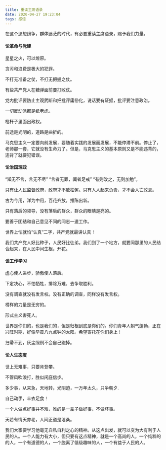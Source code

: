 ```yaml
---
title: 重读主席语录
date: 2020-04-27 19:23:04
tags: 感悟
---
```


在这个思想纷争，群体迷茫的时代，有必要重读主席语录，赐予我们力量。

#### 论革命与党建
星星之火，可以燎原。

贪污和浪费是极大的犯罪。

不打无准备之仗，不打无把握之仗。

有些共产党人在糖弹面前要打败仗。

党内批评要防止主观武断和把批评庸俗化，说话要有证据，批评要注意政治。

一切反动派都是纸老虎。

枪杆子里面出政权。

前途是光明的，道路是曲折的。

马克思主义一定要向前发展，要随着实践的发展而发展，不能停滞不前。停止了，老师那一套，它就没有生命力了。但是，马克思主义的基本原则又是不能违背的，违背了就要犯错误。

#### 论治国理政
“知无不言，言无不尽” “言者无罪，闻者足戒” “有则改之，无则加勉”。

只有让人民监督政府，政府才不敢松懈。只有人人起来负责，才不会人亡政息。

古为今用，洋为中用，百花齐放，推陈出新。

只有落后的领导，没有落后的群众，群众的眼睛是亮的。

要善于团结和自己意见不同的同志一道工作。

世界上怕就怕“认真“二字，共产党就最讲认真！

我们共产党人好比种子，人民好比徒弟。我们到了一个地方，就要同那里的人民结合起来，在人民中间生根，开花。

#### 谈工作学习
虚心使人进步，骄傲使人落后。

下定决心，不怕牺牲，排除万难，去争取胜利。

没有调查就没有发言权。没有正确的调查，同样没有发言权。

榜样的力量是无穷的。

形式主义害死人。

世界是你们的，也是我们的，但是归根到底是你们的。你们青年人朝气蓬勃，正在兴旺时期，好像早晨八九点钟的太阳。希望寄托在你们身上！

扫帚不到，灰尘照例不会自己跑掉。

#### 论人生态度
世上无难事，只要肯登攀。

不管风吹浪打，胜似闲庭信步。

多少事，从来急，天地转，光阴迫，一万年太久，只争朝夕.

自己动手，丰衣足食！

一个人做点好事并不难，难的是一辈子做好事，不做坏事。

天若有情天亦老，人间正道是沧桑。

我们大家要学习他毫无自私自利之心的精神。从这点出发，就可以变为大有利于人民的人。一个人能力有大小，但只要有这点精神，就是一个高尚的人，一个纯粹的的人，一个有道德的人，一个脱离了低级趣味的人，一个有益于人民的人。
